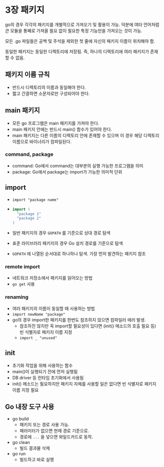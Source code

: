 # 3장 패키지

go의 경우 각각의 패키지를 개별적으로 가져오기 및 활용이 가능. 덕분에 여타 언어처럼 큰 모듈을 통째로 가져올 필요 없이 필요한 특정 기능만을 가져오는 것이 가능.

모든 .go 파일들은 공백 및 주석을 제외한 첫 줄에 자신의 패키지 이름이 위치해야 함.

동일한 패키지는 동일한 디렉토리에 저장됨. 즉, 하나의 디렉토리에 여러 패키지가 존재할 수 없음.

## 패키지 이름 규칙

* 반드시 디렉토리의 이름과 동일해야 한다.
* 짧고 간결하면 소문자로만 구성되어야 한다.

## main 패키지

* 모든 go 프로그램은 main 패키지를 가져야 한다.
* main 패키지 안에는 반드시 main\(\) 함수가 있어야 한다.
* main 패키지는 다른 이름의 디렉토리 안에 존재할 수 있으며 이 경우 해당 디렉토리 이름으로 바이너리가 컴파일된다.

### command, package

* command: Go에서 command는 대부분의 실행 가능한 프로그램을 의미
* package: Go에서 package는 import가 가능한 의미적 단위

## import

* `import "package name"`
* ```go
  import (
    "package 1"
    "package 2"
  )
  ```
* 일반 패키지의 경우 `GOPATH` 를 기준으로 상대 경로 탐색

* 표준 라이브러리 패키지의 경우 Go 설치 경로를 기준으로 탐색

* `GOPATH` 에 나열된 순서대로 하나하나 탐색. 가장 먼저 발견하는 패키지 참조

### remote import

* 네트워크 저장소에서 패키지를 읽어오는 방법
* `go get` 사용

### renaming

* 여러 패키지의 이름이 동일할 때 사용하는 방법
* `import newName "package"` 
* go의 경우 import한 패키지를 한번도 참조하지 않으면 컴파일러 에러 발생.
  * 참조하진 않지만 꼭 import할 필요성이 있다면 \(init\(\) 메소드의 호출 필요 등\) 빈 식별자로 패키지 이름 지정
  * `import _ "unused"`

## init

* 초기화 작업을 위해 사용하는 함수
* main\(\)이 실행되기 전에 먼저 실행됨
* DB driver 등 런타임 초기화에서 사용됨
* init\(\) 메소드는 필요하지만 패키지 자체를 사용할 일은 없다면 빈 식별자로 패키지 이름 지정 필요

## Go 내장 도구 사용

* go build
  * 패키지 또는 경로 사용 가능. 
  * 패러미터가 없으면 현재 경로 기준으로. 
  * 경로에 `...` 을 넣으면 와일드카드로 동작.
* go clean
  * 빌드 결과물 삭제
* go run
  * 빌드하고 바로 실행





